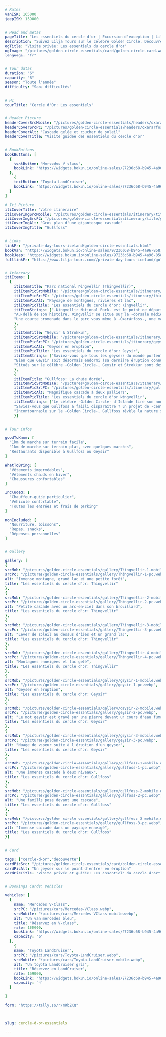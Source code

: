 ```yaml
---
# Rates
vanISK: 165000
jeepISK: 159000


# Head and metas
pageTitle: "Les essentiels du cercle d'or | Excursion d'exception | Lilja Tours"
description: "Suivez Lilja Tours sur le célèbre Golden Circle. Découvrez Þingvellir, Geysir et Gullfoss en une visite de 6 heures."
ogTitle: "Visite privée: Les essentiels du cercle d'or"
ogImage: "/pictures/golden-circle-essentials/card/golden-circle-card.webp"
language: "fr"


# Tour datas
duration: "6"
capacity: "6"
season: "Toute l'année"
difficulty: "Sans difficultés"


# H1
tourTitle: "Cercle d'Or: Les essentiels"


# Header Picture
headerCoverSrcMobile: "/pictures/golden-circle-essentials/headers/oxararfoss-mobile.webp"
headerCoverSrcPC: "/pictures/golden-circle-essentials/headers/oxararfoss-pc.webp"
headerCoverAlt: "Cascade gelée et coucher de soleil"
headerCoverTitle: "Visite guidée des essentiels du cercle d'or"


# BookButtons
bookButtons: [
  {
    textButton: "Mercedes V-class",
    bookLink: "https://widgets.bokun.io/online-sales/97236c68-b945-4a96-8587-660bdc4c45fd/experience-calendar/753710"
  },
    {
    textButton: "Toyota LandCruiser",
    bookLink: "https://widgets.bokun.io/online-sales/97236c68-b945-4a96-8587-660bdc4c45fd/experience-calendar/753711"
  }
]

# Iti Picture
itiCoverTitle: "Votre itinéraire"
itiCoverImgSrcMobile: "/pictures/golden-circle-essentials/itinerary/title/gullfoss-mobile.webp"
itiCoverImgSrcPC: "/pictures/golden-circle-essentials/itinerary/title/gullfoss-pc.webp"
itiCoverImgAlt: "Gros plan d'une gigantesque cascade"
itiCoverImgTitle: "Gullfoss"


# Links
linkFr: "/private-day-tours-iceland/golden-circle-essentials.html"
bookVan: "https://widgets.bokun.io/online-sales/97236c68-b945-4a96-8587-660bdc4c45fd/experience-calendar/753710"
bookJeep: "https://widgets.bokun.io/online-sales/97236c68-b945-4a96-8587-660bdc4c45fd/experience-calendar/753711"
fulllinkFr: "https://www.lilja-tours.com//private-day-tours-iceland/golden-circle-essentials.html"


# Itinerary
itiItems: [
  { 
    itiItemTitle: "Parc national Þingvellir (Thingvellir)",
    itiItemPicSrcMobile: "/pictures/golden-circle-essentials/itinerary/thingvellir/Thingvellir-portrait.webp",
    itiItemPicSrcPC: "/pictures/golden-circle-essentials/itinerary/thingvellir/Thingvellir-landscape.webp",
    itiItemPicAlt: "Paysage de montagnes, rivières et lac",
    itiItemPicTitle: "Les essentiels du cercle d'or: Þingvellir",
    itiItemStrings: ["-Þingvellir National Park- est le point de départ idéal pour votre -Golden Circle tour-, offrant des paysages époustouflants et une riche histoire. Fondé en 930, il abrite le premier parlement du monde, où les colons islandais se réunissaient chaque année pour élaborer des lois. Le parlement est resté ici jusqu'en 1798, et en 2004, Þingvellir est devenu un -site du patrimoine mondial de l'UNESCO-.",
    "Au-delà de son histoire, Þingvellir se situe sur la -dorsale médio-atlantique-, où les plaques eurasienne et nord-américaine se séparent. C’est le seul endroit au monde où cette faille est visible au-dessus du niveau de la mer. Depuis la -plateforme d'observation de Hákið-, vous vous tiendrez au bord du continent américain.",
    "Une courte promenade dans le parc vous mène à -Öxarárfoss-, une magnifique cascade au passé unique."]
    },
    {
    itiItemTitle: "Geysir & Strokkur",
    itiItemPicSrcMobile: "/pictures/golden-circle-essentials/itinerary/geysir/geysir-portrait.webp",
    itiItemPicSrcPC: "/pictures/golden-circle-essentials/itinerary/geysir/geysir-landscape.webp",
    itiItemPicAlt: "Geyser en éruption",
    itiItemPicTitle: "Les essentiels du cercle d'or: Geysir",
    itiItemStrings: ["Saviez-vous que tous les geysers du monde portent le nom de -Geysir- en Islande ? Le mot geyser vient du verbe islandais -að geysa-, qui signifie jaillir.",
    "Bien que Geysir soit désormais endormi (sa dernière éruption connue date de -2000-), son voisin -Strokkur- reste très actif. Strokkur entre en éruption toutes les -5 à 10 minutes-, offrant aux visiteurs des jaillissements spectaculaires d'eau bouillante.",
    "Situés sur le célèbre -Golden Circle-, Geysir et Strokkur sont des merveilles naturelles incontournables, témoignant de la puissance géothermique de l'Islande. Ne manquez pas l'occasion d'admirer de près les éruptions spectaculaires de Strokkur !"]
    },
    {
    itiItemTitle: "Gullfoss: La chute dorée",
    itiItemPicSrcMobile: "/pictures/golden-circle-essentials/itinerary/gullfoss/gullfoss-portrait.webp",
    itiItemPicSrcPC: "/pictures/golden-circle-essentials/itinerary/gullfoss/gullfoss-landscape.webp",
    itiItemPicAlt: "Magnifique cascade à deux palliers",
    itiItemPicTitle: "Les essentiels du cercle d'or Þingvellir",
    itiItemStrings: ["Le célèbre -Golden Circle- d'Islande tire son nom de -Gullfoss-, la majestueuse -Cascade d'Or-. Bien que plusieurs légendes expliquent son nom, votre guide vous racontera les histoires fascinantes lors de votre visite.",
    "Saviez-vous que Gullfoss a failli disparaître ? Un projet de -centrale hydroélectrique- menaçait de transformer cette merveille naturelle à jamais. Heureusement, les efforts de conservation ont préservé sa beauté, permettant aux visiteurs d'admirer sa puissance brute aujourd'hui.",
    "Incontournable sur le -Golden Circle-, Gullfoss révèle la nature sauvage de l'Islande avec ses cascades tonitruantes et son magnifique brouillard doré."]
    }]


# Tour infos

goodToKnow: [
  "1km de marche sur terrain facile", 
  "1km de marche sur terrain plat, avec quelques marches", 
  "Restaurants disponible à Gullfoss ou Geysir"
]

WhatToBring: [
  "Vêtements imperméables", 
  "Vêtements chauds en hiver", 
  "Chaussures confortables"
]

Included: [
  "Chauffeur-guide particulier",
  "Véhicule confortable",
  "Toutes les entrées et frais de parking"
]

nonIncluded: [
  "Nourriture, boissons", 
  "Repas, snacks", 
  "Dépenses personnelles"
]


# Gallery

gallery: [
{
srcMob: "/pictures/golden-circle-essentials/gallery/Thingvellir-1-mobile.webp",
srcPc: "/pictures/golden-circle-essentials/gallery/Thingvellir-1-pc.webp",
alt: "Immense montagne, grand lac et une petite forêt",
title: "Les essentiels du cercle d'or: Thingvellir"
},    
{
srcMob: "/pictures/golden-circle-essentials/gallery/Thingvellir-2-mobile.webp",
srcPc: "/pictures/golden-circle-essentials/gallery/Thingvellir-2-pc.webp",
alt: "Petite cascade avec un arc-en-ciel dans son brouillard",
title: "Les essentiels du cercle d'or: Thingvellir"
},    
{
srcMob: "/pictures/golden-circle-essentials/gallery/Thingvellir-3-mobile.webp",
srcPc: "/pictures/golden-circle-essentials/gallery/Thingvellir-3-pc.webp",
alt: "Lever de soleil au dessus d'îles et un grand lac",
title: "Les essentiels du cercle d'or: Thingvellir"
},  
{
srcMob: "/pictures/golden-circle-essentials/gallery/Thingvellir-4-mobile.webp",
srcPc: "/pictures/golden-circle-essentials/gallery/Thingvellir-4-pc.webp",
alt: "Montagnes enneigées et lac gelé",
title: "Les essentiels du cercle d'or: Thingvellir"
},  
{
srcMob: "/pictures/golden-circle-essentials/gallery/geysir-1-mobile.webp",
srcPc: "/pictures/golden-circle-essentials/gallery/geysir-1-pc.webp",
alt: "Geyser en éruption",
title: "Les essentiels du cercle d'or: Geysir"
},   
{
srcMob: "/pictures/golden-circle-essentials/gallery/geysir-2-mobile.webp",
srcPc: "/pictures/golden-circle-essentials/gallery/geysir-2-pc.webp",
alt: "Le mot geysir est gravé sur une pierre devant un cours d'eau fumant",
title: "Les essentiels du cercle d'or: Geysir"
},    
{
srcMob: "/pictures/golden-circle-essentials/gallery/geysir-3-mobile.webp",
srcPc: "/pictures/golden-circle-essentials/gallery/geysir-3-pc.webp",
alt: "Nuage de vapeur suite à l'éruption d'un geyser",
title: "Les essentiels du cercle d'or: Geysir"
},  
{
srcMob: "/pictures/golden-circle-essentials/gallery/gullfoss-1-mobile.webp",
srcPc: "/pictures/golden-circle-essentials/gallery/gullfoss-1-pc.webp",
alt: "Une immense cascade à deux niveaux",
title: "Les essentiels du cercle d'or: Gullfoss"
},  
{
srcMob: "/pictures/golden-circle-essentials/gallery/gullfoss-2-mobile.webp",
srcPc: "/pictures/golden-circle-essentials/gallery/gullfoss-2-pc.webp",
alt: "Une famille pose devant une cascade",
title: "Les essentiels du cercle d'or: Gullfoss"
},  
{
srcMob: "/pictures/golden-circle-essentials/gallery/gullfoss-3-mobile.webp",
srcPc: "/pictures/golden-circle-essentials/gallery/gullfoss-3-pc.webp",
alt: "Immense cascade dans un paysage enneigé",
title: "Les essentiels du cercle d'or: Gullfoss"
}]


# Card

tags: ["cercle-d-or","decouverte"]
cardPicSrc: "/pictures/golden-circle-essentials/card/golden-circle-essentials-card.webp"
cardPicAlt: "Un geyser sur le point d'entrer en éruption"
cardPicTitle: "Visite privée et guidée: Les essentiels du cercle d'or"


# Bookings Cards: Vehicles

vehicles: [
  {
    name: "Mercedes V-Class",
    srcPC: "/pictures/cars/Mercedes-VClass.webp",
    srcMobile: "/pictures/cars/Mercedes-VClass-mobile.webp",
    alt: "Un van mercedes bleu",
    title: "Réservez en V-class",
    rate: 165000,
    bookLink: "https://widgets.bokun.io/online-sales/97236c68-b945-4a96-8587-660bdc4c45fd/experience-calendar/753710",
    capacity: "6"
  },
    {
    name: "Toyota LandCruiser",
    srcPC: "/pictures/cars/Toyota-LandCruiser.webp",
    srcMobile: "/pictures/cars/Toyota-LandCruiser-mobile.webp",
    alt: "Un toyota LandCruiser gris",
    title: "Réservez en LandCruiser",
    rate: 159000,
    bookLink: "https://widgets.bokun.io/online-sales/97236c68-b945-4a96-8587-660bdc4c45fd/experience-calendar/753711",
    capacity: "4"
  }

]

form: "https://tally.so/r/mRbZKQ"



slug: cercle-d-or-essentiels

---
```

